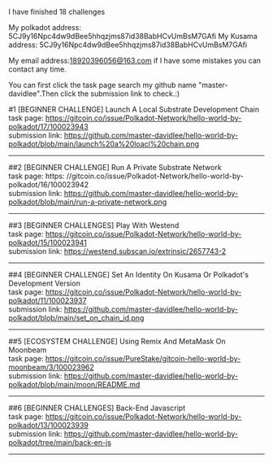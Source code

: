 I have finished 18 challenges

My polkadot address: 5CJ9y16Npc4dw9dBee5hhqzjms87id38BabHCvUmBsM7GAfi
My Kusama address: 5CJ9y16Npc4dw9dBee5hhqzjms87id38BabHCvUmBsM7GAfi


My email address:18920396056@163.com if I have some mistakes you can contact any time.

You can first click the task page search my github name "master-davidlee".Then click the submission link to check.:)



#1 [BEGINNER CHALLENGE] Launch A Local Substrate Development Chain    
task page:        https://gitcoin.co/issue/Polkadot-Network/hello-world-by-polkadot/17/100023943   
submission link:  https://github.com/master-davidlee/hello-world-by-polkadot/blob/main/launch%20a%20loacl%20chain.png

*******

##2 [BEGINNER CHALLENGE] Run A Private Substrate Network   
task page:        https:  //gitcoin.co/issue/Polkadot-Network/hello-world-by-polkadot/16/100023942   
submission link:  https://github.com/master-davidlee/hello-world-by-polkadot/blob/main/run-a-private-network.png

********

##3 [BEGINNER CHALLENGES] Play With Westend   
task page:        https://gitcoin.co/issue/Polkadot-Network/hello-world-by-polkadot/15/100023941   
submission link:  https://westend.subscan.io/extrinsic/2657743-2

********

##4 [BEGINNER CHALLENGE] Set An Identity On Kusama Or Polkadot's Development Version   
task page:        https://gitcoin.co/issue/Polkadot-Network/hello-world-by-polkadot/11/100023937   
submission link:  https://github.com/master-davidlee/hello-world-by-polkadot/blob/main/set_on_chain_id.png

********

##5 [ECOSYSTEM CHALLENGE] Using Remix And MetaMask On Moonbeam   
task page:        https://gitcoin.co/issue/PureStake/gitcoin-hello-world-by-moonbeam/3/100023962   
submission link:  https://github.com/master-davidlee/hello-world-by-polkadot/blob/main/moon/README.md

********

##6 [BEGINNER CHALLENGES] Back-End Javascript   
task page:        https://gitcoin.co/issue/Polkadot-Network/hello-world-by-polkadot/13/100023939   
submission link:  https://github.com/master-davidlee/hello-world-by-polkadot/tree/main/back-en-js

********

